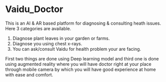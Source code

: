 # Vaidu_Doctor
This is an AI & AR based platform for diagnosing & consulting heath issues.
Here 3 categories are available. 
1. Diagnose plant leaves in your garden or farms. 
2. Diagnose you using chest x-rays.
3. You can ask/consult Vaidu for health problem your are facing.

First two things are done using Deep learning model and third one is done using augmented reality where you will have doctor right at your place through mobile camera by which you will have good experience at home with ease and comfort.
                
